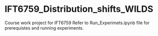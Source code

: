 # IFT6759_Distribution_shifts_WILDS
Course work project for IFT6759
Refer to Run_Experimets.ipynb file for prerequistes and running experiments.

